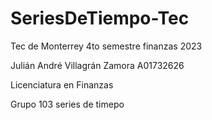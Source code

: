 # SeriesDeTiempo-Tec 
Tec de Monterrey 4to semestre finanzas 2023

Julián André Villagrán Zamora A01732626

Licenciatura en Finanzas

Grupo 103 series de timepo 
